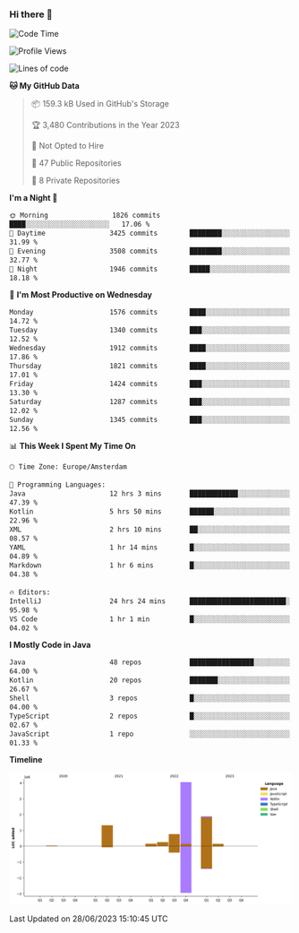 ### Hi there 👋


<!--START_SECTION:waka-->
![Code Time](http://img.shields.io/badge/Code%20Time-3%2C282%20hrs%208%20mins-blue)

![Profile Views](http://img.shields.io/badge/Profile%20Views-109-blue)

![Lines of code](https://img.shields.io/badge/From%20Hello%20World%20I%27ve%20Written-8.6%20million%20lines%20of%20code-blue)

**🐱 My GitHub Data** 

> 📦 159.3 kB Used in GitHub's Storage 
 > 
> 🏆 3,480 Contributions in the Year 2023
 > 
> 🚫 Not Opted to Hire
 > 
> 📜 47 Public Repositories 
 > 
> 🔑 8 Private Repositories 
 > 
**I'm a Night 🦉** 

```text
🌞 Morning                1826 commits        ████░░░░░░░░░░░░░░░░░░░░░   17.06 % 
🌆 Daytime                3425 commits        ████████░░░░░░░░░░░░░░░░░   31.99 % 
🌃 Evening                3508 commits        ████████░░░░░░░░░░░░░░░░░   32.77 % 
🌙 Night                  1946 commits        █████░░░░░░░░░░░░░░░░░░░░   18.18 % 
```
📅 **I'm Most Productive on Wednesday** 

```text
Monday                   1576 commits        ████░░░░░░░░░░░░░░░░░░░░░   14.72 % 
Tuesday                  1340 commits        ███░░░░░░░░░░░░░░░░░░░░░░   12.52 % 
Wednesday                1912 commits        ████░░░░░░░░░░░░░░░░░░░░░   17.86 % 
Thursday                 1821 commits        ████░░░░░░░░░░░░░░░░░░░░░   17.01 % 
Friday                   1424 commits        ███░░░░░░░░░░░░░░░░░░░░░░   13.30 % 
Saturday                 1287 commits        ███░░░░░░░░░░░░░░░░░░░░░░   12.02 % 
Sunday                   1345 commits        ███░░░░░░░░░░░░░░░░░░░░░░   12.56 % 
```


📊 **This Week I Spent My Time On** 

```text
🕑︎ Time Zone: Europe/Amsterdam

💬 Programming Languages: 
Java                     12 hrs 3 mins       ████████████░░░░░░░░░░░░░   47.39 % 
Kotlin                   5 hrs 50 mins       ██████░░░░░░░░░░░░░░░░░░░   22.96 % 
XML                      2 hrs 10 mins       ██░░░░░░░░░░░░░░░░░░░░░░░   08.57 % 
YAML                     1 hr 14 mins        █░░░░░░░░░░░░░░░░░░░░░░░░   04.89 % 
Markdown                 1 hr 6 mins         █░░░░░░░░░░░░░░░░░░░░░░░░   04.38 % 

🔥 Editors: 
IntelliJ                 24 hrs 24 mins      ████████████████████████░   95.98 % 
VS Code                  1 hr 1 min          █░░░░░░░░░░░░░░░░░░░░░░░░   04.02 % 
```

**I Mostly Code in Java** 

```text
Java                     48 repos            ████████████████░░░░░░░░░   64.00 % 
Kotlin                   20 repos            ███████░░░░░░░░░░░░░░░░░░   26.67 % 
Shell                    3 repos             █░░░░░░░░░░░░░░░░░░░░░░░░   04.00 % 
TypeScript               2 repos             █░░░░░░░░░░░░░░░░░░░░░░░░   02.67 % 
JavaScript               1 repo              ░░░░░░░░░░░░░░░░░░░░░░░░░   01.33 % 
```



**Timeline**

![Lines of Code chart](https://raw.githubusercontent.com/powercasgamer/powercasgamer/master/assets/bar_graph.png)


 Last Updated on 28/06/2023 15:10:45 UTC
<!--END_SECTION:waka-->
